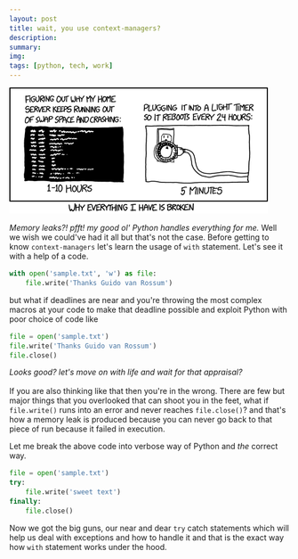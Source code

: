 ```yaml
---
layout: post
title: wait, you use context-managers?
description:
summary:
img:
tags: [python, tech, work]
---
```


[![memory-leak](/assets/hard_reboot.png)](/assets/hard_reboot.png)

_Memory leaks?! pfft! my good ol' Python handles everything for me._ Well we wish we could've had it all  but that's not the case. Before getting to know `context-managers` let's learn the usage of `with` statement. Let's see it with a help of a code.

```python
with open('sample.txt', 'w') as file:
    file.write('Thanks Guido van Rossum')
```

but what if deadlines are near and you're throwing the most complex macros at your code to make that deadline possible and exploit Python with poor choice of code like

```python
file = open('sample.txt')
file.write('Thanks Guido van Rossum')
file.close()
```

_Looks good? let's move on with life and wait for that appraisal?_ <br/> <br/>
If you are also thinking like that then you're in the wrong. There are few but major things that you overlooked that can shoot you in the feet,
what if `file.write()` runs into an error and never reaches `file.close()`? and that's how a memory leak is produced because you can never go back to that piece of run because it failed in execution.

Let me break the above code into verbose way of Python and *the* correct way.

```python
file = open('sample.txt')
try:
    file.write('sweet text')
finally:
    file.close()
```
Now we got the big guns, our near and dear `try` catch statements which will help us deal with exceptions and how to handle it and that is the exact way how `with` statement works under the hood.
